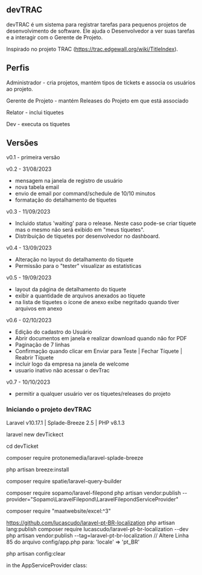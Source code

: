 ## devTRAC ##
devTRAC é um sistema para registrar tarefas para pequenos projetos de desenvolvimento de software. Ele ajuda o Desenvolvedor a ver suas tarefas e a interagir com o Gerente de Projeto.

Inspirado no projeto TRAC (https://trac.edgewall.org/wiki/TitleIndex). 

## Perfis ##

Administrador - cria projetos, mantém tipos de tíckets e associa os usuários ao projeto.

Gerente de Projeto - mantém Releases do Projeto em que está associado

Relator - inclui tíquetes

Dev - executa os tíquetes

## Versões ##

v0.1 - primeira versão

v0.2 - 31/08/2023
- mensagem na janela de registro de usuário
- nova tabela email 
- envio de email por command/schedule de 10/10 minutos
- formatação do detalhamento de tíquetes

v0.3 - 11/09/2023
- Incluido status 'waiting' para o release. Neste caso pode-se criar tíquete mas o mesmo não será exibido em "meus tíquetes".
- Distribuição de tíquetes por desenvolvedor no dashboard.

v0.4 - 13/09/2023
- Alteração no layout do detalhamento do tíquete
- Permissão para o "tester" visualizar as estatísticas

v0.5 - 19/09/2023
- layout da página de detalhamento do tíquete
- exibir a quantidade de arquivos anexados ao tíquete
- na lista de tíquetes o ícone de anexo exibe negritado quando tiver arquivos em anexo

v0.6 - 02/10/2023
- Edição do cadastro do Usuário
- Abrir documentos em janela e realizar download quando não for PDF
- Paginação de 7 linhas
- Confirmação quando clicar em Enviar para Teste | Fechar Tíquete | Reabrir Tíquete
- incluir logo da empresa na janela de welcome
- usuario inativo não acessar o devTrac

v0.7 - 10/10/2023
- permitir a qualquer usuário ver os tíquetes/releases do projeto

### Iniciando o projeto devTRAC ###

Laravel v10.17.1 | Splade-Breeze 2.5 | PHP v8.1.3

laravel new devTickect
 
cd devTicket
 
composer require protonemedia/laravel-splade-breeze
 
php artisan breeze:install

composer require spatie/laravel-query-builder

composer require sopamo/laravel-filepond
php artisan vendor:publish --provider="Sopamo\LaravelFilepond\LaravelFilepondServiceProvider"

composer require "maatwebsite/excel:^3"


https://github.com/lucascudo/laravel-pt-BR-localization
php artisan lang:publish
composer require lucascudo/laravel-pt-br-localization --dev 
php artisan vendor:publish --tag=laravel-pt-br-localization
// Altere Linha 85 do arquivo config/app.php para:
'locale' => 'pt_BR'

php artisan config:clear

in the AppServiceProvider class:

<?php

namespace App\Providers;

use Illuminate\Support\ServiceProvider;
use ProtoneMedia\Splade\Components\Form\Input;

class AppServiceProvider extends ServiceProvider
{
    /**
     * Register any application services.
     */
    public function register(): void
    {
        Input::defaultDateFormat('d/m/Y');
    }

    /**
     * Bootstrap any application services.
     */
    public function boot(): void
    {
        //
    }
}

## Docker ##

Para executar o devTRAC em um container DOCKER:

Esta instalação não implementou o nginx/apache e nem o servidor mysql.  Tem por propósito ter um ambiente rápido para testar o devTRAC.

Você deve ter instalado o docker e docker-compose.

(1) git clone http://github.com/macabral/devTARC.git
(2) renomear o arquivo .env.example para .env e alterar com os parâmetros para acesso ao banco de dados e servidor de email
(3) executar o php artisan migrate && php artisan db:seed para criação do banco de dados (ou restaurar o backup disponível na pasta docker)
(4) docker-compose up -d

Para acesso como Administrador utilize o login admin@admin.com/password.



